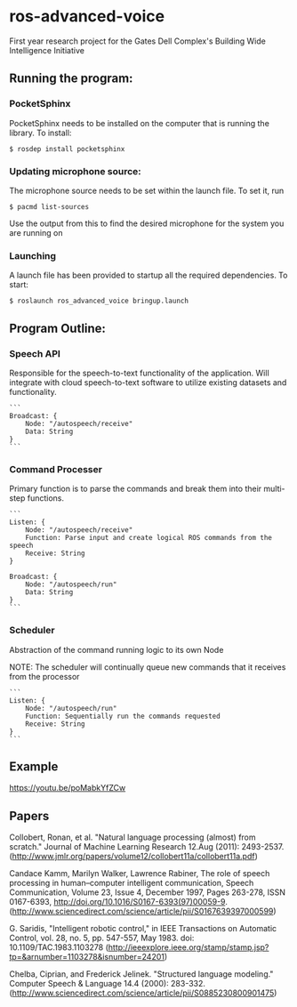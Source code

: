 # ros-advanced-voice
First year research project for the Gates Dell Complex's Building Wide Intelligence Initiative

## Running the program:

### PocketSphinx
PocketSphinx needs to be installed on the computer that is running the library. 
To install:
```
$ rosdep install pocketsphinx
```

### Updating microphone source:
The microphone source needs to be set within the launch file. To set it, run
```
$ pacmd list-sources
```
Use the output from this to find the desired microphone for the system you are running on

### Launching
A launch file has been provided to startup all the required dependencies. To start:
```
$ roslaunch ros_advanced_voice bringup.launch
```

## Program Outline:

### Speech API 
Responsible for the speech-to-text functionality of the application. Will integrate with cloud speech-to-text software to utilize existing datasets and functionality.

    ```
    Broadcast: {
        Node: "/autospeech/receive"
        Data: String
    }
    ```

### Command Processer
Primary function is to parse the commands and break them into their multi-step functions.

    ```
    Listen: { 
        Node: "/autospeech/receive"
        Function: Parse input and create logical ROS commands from the speech
        Receive: String
    }

    Broadcast: {
        Node: "/autospeech/run"
        Data: String
    }
    ```

### Scheduler
Abstraction of the command running logic to its own Node

NOTE: The scheduler will continually queue new commands that it receives from the processor

    ```
    Listen: {
        Node: "/autospeech/run"
        Function: Sequentially run the commands requested
        Receive: String
    }
    ```

## Example
https://youtu.be/poMabkYfZCw

## Papers

Collobert, Ronan, et al. "Natural language processing (almost) from scratch." Journal of Machine Learning Research 12.Aug (2011): 2493-2537.
(http://www.jmlr.org/papers/volume12/collobert11a/collobert11a.pdf)

Candace Kamm, Marilyn Walker, Lawrence Rabiner, The role of speech processing in human–computer intelligent communication, Speech Communication, Volume 23, Issue 4, December 1997, Pages 263-278, ISSN 0167-6393, http://doi.org/10.1016/S0167-6393(97)00059-9.
(http://www.sciencedirect.com/science/article/pii/S0167639397000599)

G. Saridis, "Intelligent robotic control," in IEEE Transactions on Automatic Control, vol. 28, no. 5, pp. 547-557, May 1983. doi: 10.1109/TAC.1983.1103278
(http://ieeexplore.ieee.org/stamp/stamp.jsp?tp=&arnumber=1103278&isnumber=24201)

Chelba, Ciprian, and Frederick Jelinek. "Structured language modeling." Computer Speech & Language 14.4 (2000): 283-332.
(http://www.sciencedirect.com/science/article/pii/S0885230800901475)
